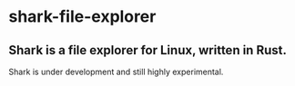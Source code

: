 # shark-file-explorer

## Shark is a file explorer for Linux, written in Rust.

Shark is under development and still highly experimental.
